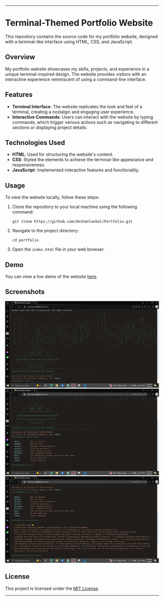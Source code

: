 
---

# Terminal-Themed Portfolio Website

This repository contains the source code for my portfolio website, designed with a terminal-like interface using HTML, CSS, and JavaScript.

## Overview

My portfolio website showcases my skills, projects, and experience in a unique terminal-inspired design. The website provides visitors with an interactive experience reminiscent of using a command-line interface.

## Features

- **Terminal Interface**: The website replicates the look and feel of a terminal, creating a nostalgic and engaging user experience.
- **Interactive Commands**: Users can interact with the website by typing commands, which trigger various actions such as navigating to different sections or displaying project details.

## Technologies Used

- **HTML**: Used for structuring the website's content.
- **CSS**: Styled the elements to achieve the terminal-like appearance and responsiveness.
- **JavaScript**: Implemented interactive features and functionality.

## Usage

To view the website locally, follow these steps:

1. Clone the repository to your local machine using the following command:
   ```
   git clone https://github.com/deshanlankal/Portfolio.git
   ```

2. Navigate to the project directory:
   ```
   cd portfolio
   ```

3. Open the `index.html` file in your web browser.

## Demo

You can view a live demo of the website [here](#).

## Screenshots

![Screenshot 1](screenshots/screenshot1.png)
![Screenshot 2](screenshots/screenshot2.png)
![Screenshot 3](screenshots/screenshot3.png)

## License

This project is licensed under the [MIT License](LICENSE).


---

